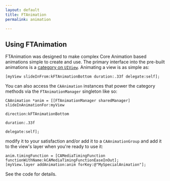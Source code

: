 ```yaml
---
layout: default
title: FTAnimation
permalink: animation

---
```


Using FTAnimation
-----------------

FTAnimation was designed to make complex Core Animation based animations simple to create and use. The primary interface into the pre-built animations is a [category on `UIView`](http://localhost:4000/docs/uiview-ftanimation/ "UIView Extensions"). Animating a view is as simple as:

    [myView slideInFrom:kFTAnimationBottom duration:.33f delegate:self];
    
You can also access the `CAAnimation` instances that power the category methods via the `FTAnimationManager` singleton like so:

    CAAnimation *anim = [[FTAnimationManager sharedManager] slideInAnimationFor:myView 
                                                                      direction:kFTAnimationBottom
                                                                       duration:.33f
                                                                       delegate:self];
                                                            
modify it to your satisfaction and/or add it to a `CAAnimationGroup` and add it to the view's layer when you're ready to use it:

    anim.timingFunction = [CAMediaTimingFunction functionWithName:kCAMediaTimingFunctionEaseInOut];
    [myView.layer addAnimation:anim forKey:@"MySpecialAnimation"];
    
See the code for details.